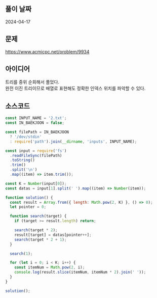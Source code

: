 ## 풀이 날짜

2024-04-17

## 문제

https://www.acmicpc.net/problem/9934

## 아이디어

트리를 중위 순회해서 풀었다.  
완전 이진 트리이므로 배열로 표현해도 정확한 인덱스 위치를 파악할 수 있다.

## 소스코드

```js
const INPUT_NAME = '2.txt';
const IN_BAEKJOON = false;

const filePath = IN_BAEKJOON
  ? '/dev/stdin'
  : require('path').join(__dirname, 'inputs', INPUT_NAME);

const input = require('fs')
  .readFileSync(filePath)
  .toString()
  .trim()
  .split('\n')
  .map((item) => item.trim());

const K = Number(input[0]);
const datas = input[1].split(' ').map((item) => Number(item));

function solution() {
  const result = Array.from({ length: Math.pow(2, K) }, () => 0);
  let pointer = 0;

  function search(target) {
    if (target >= result.length) return;

    search(target * 2);
    result[target] = datas[pointer++];
    search(target * 2 + 1);
  }

  search(1);

  for (let i = 0; i < K; i++) {
    const itemNum = Math.pow(2, i);
    console.log(result.slice(itemNum, itemNum * 2).join(' '));
  }
}

solution();
```
